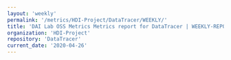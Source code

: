 ```yaml
---
layout: 'weekly'
permalink: '/metrics/HDI-Project/DataTracer/WEEKLY/'
title: 'DAI Lab OSS Metrics Metrics report for DataTracer | WEEKLY-REPORT-2020-04-26'
organization: 'HDI-Project'
repository: 'DataTracer'
current_date: '2020-04-26'
---
```

